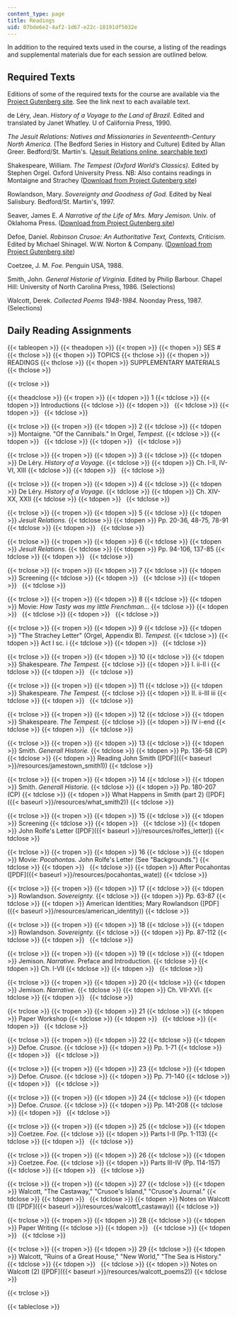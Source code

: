```yaml
---
content_type: page
title: Readings
uid: 07bde6e2-4af2-1d67-e22c-18191df5032e
---
```


In addition to the required texts used in the course, a listing of the readings and supplemental materials due for each session are outlined below.

Required Texts
--------------

Editions of some of the required texts for the course are available via the [Project Gutenberg site](http://www.gutenberg.org/). See the link next to each available text.

de Léry, Jean. _History of a Voyage to the Land of Brazil._ Edited and translated by Janet Whatley. U of California Press, 1990.

_The Jesuit Relations: Natives and Missionaries in Seventeenth-Century North America._ (The Bedford Series in History and Culture) Edited by Allan Greer. Bedford/St. Martin's. ([Jesuit Relations online, searchable text](http://moses.creighton.edu/kripke/jesuitrelations/))

Shakespeare, William. _The Tempest (Oxford World’s Classics)._ Edited by Stephen Orgel. Oxford University Press. NB: Also contains readings in Montaigne and Strachey ([Download from Project Gutenberg site](http://www.gutenberg.org/browse/BIBREC/BR2235.HTM
))

Rowlandson, Mary. _Sovereignty and Goodness of God._ Edited by Neal Salisbury. Bedford/St. Martin's, 1997.

Seaver, James E. _A Narrative of the Life of Mrs. Mary Jemison._ Univ. of Oklahoma Press. ([Download from Project Gutenberg site](http://www.gutenberg.org/browse/BIBREC/BR6960.HTM
))

Defoe, Daniel. _Robinson Crusoe: An Authoritative Text, Contexts, Criticism._ Edited by Michael Shinagel. W.W. Norton & Company. ([Download from Project Gutenberg site](http://www.gutenberg.org/browse/BIBREC/BR521.HTM
))

Coetzee, J. M. _Foe._ Penguin USA, 1988.

Smith, John. _General Historie of Virginia._ Edited by Philip Barbour. Chapel Hill: University of North Carolina Press, 1986. (Selections)

Walcott, Derek. _Collected Poems 1948-1984._ Noonday Press, 1987. (Selections)

Daily Reading Assignments
-------------------------

{{< tableopen >}}
{{< theadopen >}}
{{< tropen >}}
{{< thopen >}}
SES #
{{< thclose >}}
{{< thopen >}}
TOPICS
{{< thclose >}}
{{< thopen >}}
READINGS
{{< thclose >}}
{{< thopen >}}
SUPPLEMENTARY MATERIALS
{{< thclose >}}

{{< trclose >}}

{{< theadclose >}}
{{< tropen >}}
{{< tdopen >}}
1
{{< tdclose >}}
{{< tdopen >}}
Introductions
{{< tdclose >}}
{{< tdopen >}}
 
{{< tdclose >}}
{{< tdopen >}}
 
{{< tdclose >}}

{{< trclose >}}
{{< tropen >}}
{{< tdopen >}}
2
{{< tdclose >}}
{{< tdopen >}}
Montaigne. "Of the Cannibals." In Orgel, _Tempest_.
{{< tdclose >}}
{{< tdopen >}}
 
{{< tdclose >}}
{{< tdopen >}}
 
{{< tdclose >}}

{{< trclose >}}
{{< tropen >}}
{{< tdopen >}}
3
{{< tdclose >}}
{{< tdopen >}}
De Léry. _History of a Voyage._
{{< tdclose >}}
{{< tdopen >}}
Ch. I-II, IV-VI, XIII
{{< tdclose >}}
{{< tdopen >}}
 
{{< tdclose >}}

{{< trclose >}}
{{< tropen >}}
{{< tdopen >}}
4
{{< tdclose >}}
{{< tdopen >}}
De Léry. _History of a Voyage._
{{< tdclose >}}
{{< tdopen >}}
Ch. XIV-XX, XXII
{{< tdclose >}}
{{< tdopen >}}
 
{{< tdclose >}}

{{< trclose >}}
{{< tropen >}}
{{< tdopen >}}
5
{{< tdclose >}}
{{< tdopen >}}
_Jesuit Relations._
{{< tdclose >}}
{{< tdopen >}}
Pp. 20-36, 48-75, 78-91
{{< tdclose >}}
{{< tdopen >}}
 
{{< tdclose >}}

{{< trclose >}}
{{< tropen >}}
{{< tdopen >}}
6
{{< tdclose >}}
{{< tdopen >}}
_Jesuit Relations._
{{< tdclose >}}
{{< tdopen >}}
Pp. 94-106, 137-85
{{< tdclose >}}
{{< tdopen >}}
 
{{< tdclose >}}

{{< trclose >}}
{{< tropen >}}
{{< tdopen >}}
7
{{< tdclose >}}
{{< tdopen >}}
Screening
{{< tdclose >}}
{{< tdopen >}}
 
{{< tdclose >}}
{{< tdopen >}}
 
{{< tdclose >}}

{{< trclose >}}
{{< tropen >}}
{{< tdopen >}}
8
{{< tdclose >}}
{{< tdopen >}}
Movie: _How Tasty was my little Frenchman_...
{{< tdclose >}}
{{< tdopen >}}
 
{{< tdclose >}}
{{< tdopen >}}
 
{{< tdclose >}}

{{< trclose >}}
{{< tropen >}}
{{< tdopen >}}
9
{{< tdclose >}}
{{< tdopen >}}
"The Strachey Letter" (Orgel, Appendix B). _Tempest._
{{< tdclose >}}
{{< tdopen >}}
Act I sc. i
{{< tdclose >}}
{{< tdopen >}}
 
{{< tdclose >}}

{{< trclose >}}
{{< tropen >}}
{{< tdopen >}}
10
{{< tdclose >}}
{{< tdopen >}}
Shakespeare. _The Tempest._
{{< tdclose >}}
{{< tdopen >}}
I. ii-II i
{{< tdclose >}}
{{< tdopen >}}
 
{{< tdclose >}}

{{< trclose >}}
{{< tropen >}}
{{< tdopen >}}
11
{{< tdclose >}}
{{< tdopen >}}
Shakespeare. _The Tempest._
{{< tdclose >}}
{{< tdopen >}}
II. ii-III iii
{{< tdclose >}}
{{< tdopen >}}
 
{{< tdclose >}}

{{< trclose >}}
{{< tropen >}}
{{< tdopen >}}
12
{{< tdclose >}}
{{< tdopen >}}
Shakespeare. _The Tempest._
{{< tdclose >}}
{{< tdopen >}}
IV i-end
{{< tdclose >}}
{{< tdopen >}}
 
{{< tdclose >}}

{{< trclose >}}
{{< tropen >}}
{{< tdopen >}}
13
{{< tdclose >}}
{{< tdopen >}}
Smith. _Generall Historie._
{{< tdclose >}}
{{< tdopen >}}
Pp. 136-58 (CP)
{{< tdclose >}}
{{< tdopen >}}
Reading John Smith ([PDF]({{< baseurl >}}/resources/jamestown_smith1))
{{< tdclose >}}

{{< trclose >}}
{{< tropen >}}
{{< tdopen >}}
14
{{< tdclose >}}
{{< tdopen >}}
Smith. _Generall Historie._
{{< tdclose >}}
{{< tdopen >}}
Pp. 180-207 (CP)
{{< tdclose >}}
{{< tdopen >}}
What Happens in Smith (part 2) ([PDF]({{< baseurl >}}/resources/what_smith2))
{{< tdclose >}}

{{< trclose >}}
{{< tropen >}}
{{< tdopen >}}
15
{{< tdclose >}}
{{< tdopen >}}
Screening
{{< tdclose >}}
{{< tdopen >}}
 
{{< tdclose >}}
{{< tdopen >}}
John Rolfe's Letter ([PDF]({{< baseurl >}}/resources/rolfes_letter))
{{< tdclose >}}

{{< trclose >}}
{{< tropen >}}
{{< tdopen >}}
16
{{< tdclose >}}
{{< tdopen >}}
Movie: _Pocahontas._ John Rolfe's Letter (See "Backgrounds.")
{{< tdclose >}}
{{< tdopen >}}
 
{{< tdclose >}}
{{< tdopen >}}
After Pocahontas ([PDF]({{< baseurl >}}/resources/pocahontas_wate))
{{< tdclose >}}

{{< trclose >}}
{{< tropen >}}
{{< tdopen >}}
17
{{< tdclose >}}
{{< tdopen >}}
Rowlandson. _Sovereignty._
{{< tdclose >}}
{{< tdopen >}}
Pp. 63-87
{{< tdclose >}}
{{< tdopen >}}
American Identities; Mary Rowlandson ([PDF]({{< baseurl >}}/resources/american_identity))
{{< tdclose >}}

{{< trclose >}}
{{< tropen >}}
{{< tdopen >}}
18
{{< tdclose >}}
{{< tdopen >}}
Rowlandson. _Sovereignty._
{{< tdclose >}}
{{< tdopen >}}
Pp. 87-112
{{< tdclose >}}
{{< tdopen >}}
 
{{< tdclose >}}

{{< trclose >}}
{{< tropen >}}
{{< tdopen >}}
19
{{< tdclose >}}
{{< tdopen >}}
Jemison. _Narrative._ Preface and Introduction.
{{< tdclose >}}
{{< tdopen >}}
Ch. I-VII
{{< tdclose >}}
{{< tdopen >}}
 
{{< tdclose >}}

{{< trclose >}}
{{< tropen >}}
{{< tdopen >}}
20
{{< tdclose >}}
{{< tdopen >}}
Jemison. _Narrative._
{{< tdclose >}}
{{< tdopen >}}
Ch. VII-XVI.
{{< tdclose >}}
{{< tdopen >}}
 
{{< tdclose >}}

{{< trclose >}}
{{< tropen >}}
{{< tdopen >}}
21
{{< tdclose >}}
{{< tdopen >}}
Paper Workshop
{{< tdclose >}}
{{< tdopen >}}
 
{{< tdclose >}}
{{< tdopen >}}
 
{{< tdclose >}}

{{< trclose >}}
{{< tropen >}}
{{< tdopen >}}
22
{{< tdclose >}}
{{< tdopen >}}
Defoe. _Crusoe_.
{{< tdclose >}}
{{< tdopen >}}
Pp. 1-71
{{< tdclose >}}
{{< tdopen >}}
 
{{< tdclose >}}

{{< trclose >}}
{{< tropen >}}
{{< tdopen >}}
23
{{< tdclose >}}
{{< tdopen >}}
Defoe. _Crusoe_.
{{< tdclose >}}
{{< tdopen >}}
Pp. 71-140
{{< tdclose >}}
{{< tdopen >}}
 
{{< tdclose >}}

{{< trclose >}}
{{< tropen >}}
{{< tdopen >}}
24
{{< tdclose >}}
{{< tdopen >}}
Defoe. _Crusoe_.
{{< tdclose >}}
{{< tdopen >}}
Pp. 141-208
{{< tdclose >}}
{{< tdopen >}}
 
{{< tdclose >}}

{{< trclose >}}
{{< tropen >}}
{{< tdopen >}}
25
{{< tdclose >}}
{{< tdopen >}}
Coetzee. _Foe._
{{< tdclose >}}
{{< tdopen >}}
Parts I-II (Pp. 1-113)
{{< tdclose >}}
{{< tdopen >}}
 
{{< tdclose >}}

{{< trclose >}}
{{< tropen >}}
{{< tdopen >}}
26
{{< tdclose >}}
{{< tdopen >}}
Coetzee. _Foe._
{{< tdclose >}}
{{< tdopen >}}
Parts III-IV (Pp. 114-157)
{{< tdclose >}}
{{< tdopen >}}
 
{{< tdclose >}}

{{< trclose >}}
{{< tropen >}}
{{< tdopen >}}
27
{{< tdclose >}}
{{< tdopen >}}
Walcott, "The Castaway," "Crusoe's Island," "Crusoe's Journal."
{{< tdclose >}}
{{< tdopen >}}
 
{{< tdclose >}}
{{< tdopen >}}
Notes on Walcott (1) ([PDF]({{< baseurl >}}/resources/walcott1_castaway))
{{< tdclose >}}

{{< trclose >}}
{{< tropen >}}
{{< tdopen >}}
28
{{< tdclose >}}
{{< tdopen >}}
Paper Writing
{{< tdclose >}}
{{< tdopen >}}
 
{{< tdclose >}}
{{< tdopen >}}
 
{{< tdclose >}}

{{< trclose >}}
{{< tropen >}}
{{< tdopen >}}
29
{{< tdclose >}}
{{< tdopen >}}
Walcott, "Ruins of a Great House," "New World," "The Sea is History."
{{< tdclose >}}
{{< tdopen >}}
 
{{< tdclose >}}
{{< tdopen >}}
Notes on Walcott (2) ([PDF]({{< baseurl >}}/resources/walcott_poems2))
{{< tdclose >}}

{{< trclose >}}

{{< tableclose >}}